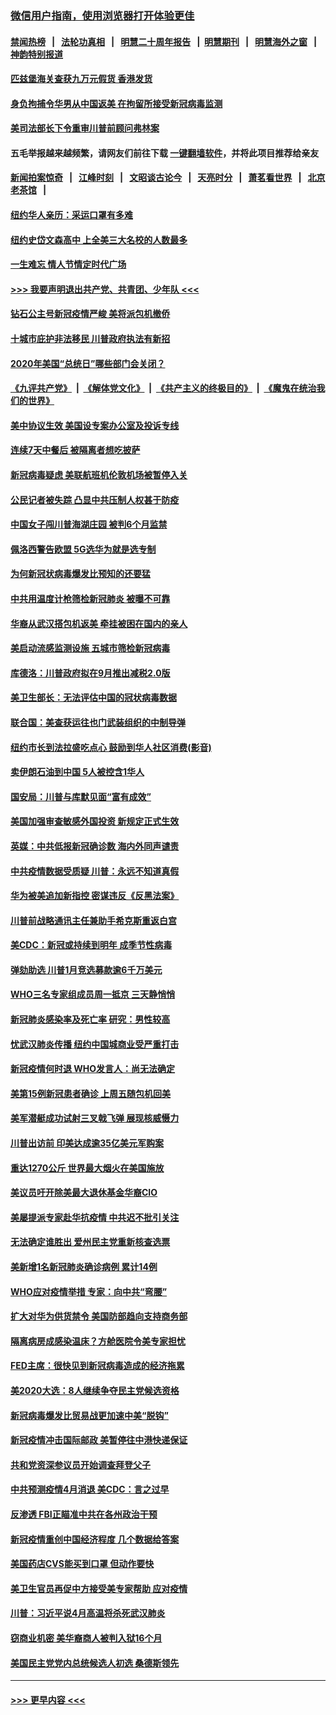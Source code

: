 ### [微信用户指南，使用浏览器打开体验更佳](https://github.com/gfw-breaker/banned-news1/blob/master/indexes/wechat-guide.md?t=0)
#### [禁闻热榜](热点新闻.md?t=0)  &nbsp;&nbsp;|&nbsp;&nbsp; [法轮功真相](https://github.com/gfw-breaker/truth/blob/master/README.md?t=0) &nbsp;&nbsp;|&nbsp;&nbsp; [明慧二十周年报告](https://github.com/gfw-breaker/mh-reports/blob/master/README.md?t=0) &nbsp;&nbsp;|&nbsp;&nbsp;[明慧期刊](https://github.com/gfw-breaker/mh-qikan) &nbsp;&nbsp;|&nbsp;&nbsp; [明慧海外之窗](https://github.com/gfw-breaker/mh-news/blob/master/README.md?t=0) &nbsp;&nbsp;|&nbsp;&nbsp; [神韵特别报道](https://github.com/gfw-breaker/mh-news/blob/master/shenyun.md?t=0)
#### [匹兹堡海关查获九万元假货 香港发货](../pages/nsc412/n11870716.md?t=02151911) 
#### [身负拘捕令华男从中国返美  在拘留所接受新冠病毒监测](../pages/nsc412/n11870710.md?t=02151911) 
#### [美司法部长下令重审川普前顾问弗林案](../pages/nsc412/n11870258.md?t=02151911) 
#### 五毛举报越来越频繁，请网友们前往下载 [一键翻墙软件](https://github.com/gfw-breaker/ssr-accounts)，并将此项目推荐给亲友
#### [新闻拍案惊奇](https://github.com/gfw-breaker/banned-news1/blob/master/pages/link4.md) &nbsp;&nbsp;|&nbsp;&nbsp; [江峰时刻](https://github.com/gfw-breaker/banned-news1/blob/master/pages/link4.md) &nbsp;&nbsp;|&nbsp;&nbsp; [文昭谈古论今](https://github.com/gfw-breaker/banned-news1/blob/master/pages/link4.md) &nbsp;&nbsp;|&nbsp;&nbsp; [天亮时分](https://github.com/gfw-breaker/banned-news1/blob/master/pages/link4.md) &nbsp;&nbsp;|&nbsp;&nbsp; [萧茗看世界](https://github.com/gfw-breaker/banned-news1/blob/master/pages/link4.md) &nbsp;&nbsp;|&nbsp;&nbsp; [北京老茶馆](https://github.com/gfw-breaker/banned-news1/blob/master/pages/link4.md) &nbsp;&nbsp;|&nbsp;&nbsp; 
#### [纽约华人亲历：采运口罩有多难](../pages/nsc412/n11870531.md?t=02151911) 
#### [纽约史岱文森高中  上全美三大名校的人数最多](../pages/nsc412/n11870557.md?t=02151911) 
#### [一生难忘 情人节情定时代广场](../pages/nsc412/n11870536.md?t=02151911) 
#### [>>> 我要声明退出共产党、共青团、少年队 <<<](https://github.com/begood0513/goodnews/blob/master/quit/letter.md) 
#### [钻石公主号新冠疫情严峻 美将派包机撤侨](../pages/nsc412/n11870505.md?t=02151911) 
#### [十城市庇护非法移民 川普政府执法有新招](../pages/nsc412/n11870410.md?t=02151911) 
#### [2020年美国“总统日”哪些部门会关闭？](../pages/nsc412/n11870148.md?t=02151911) 
#### [《九评共产党》](https://github.com/begood0513/9ping.md/blob/master/README.md) &nbsp;|&nbsp; [《解体党文化》](../../../../jtdwh.md/blob/master/README.md)  &nbsp;|&nbsp; [《共产主义的终极目的》](../../../../gczydzjmd.md/blob/master/README.md) &nbsp;|&nbsp; [《魔鬼在统治我们的世界》](../../../../mgztzwmdsj.md/blob/master/README.md) 
#### [美中协议生效 美国设专案办公室及投诉专线](../pages/nsc412/n11870266.md?t=02151911) 
#### [连续7天中餐后 被隔离者想吃披萨](../pages/nsc412/n11870243.md?t=02151911) 
#### [新冠病毒疑虑 美联航班机伦敦机场被暂停入关](../pages/nsc412/n11870015.md?t=02151911) 
#### [公民记者被失踪 凸显中共压制人权甚于防疫](../pages/nsc412/n11870042.md?t=02151911) 
#### [中国女子闯川普海湖庄园 被判6个月监禁](../pages/nsc412/n11869919.md?t=02151911) 
#### [佩洛西警告欧盟 5G选华为就是选专制](../pages/nsc412/n11869898.md?t=02151911) 
#### [为何新冠状病毒爆发比预知的还要猛](../pages/nsc412/n11869828.md?t=02151911) 
#### [中共用温度计枪筛检新冠肺炎 被曝不可靠](../pages/nsc412/n11869707.md?t=02151911) 
#### [华裔从武汉搭包机返美 牵挂被困在国内的亲人](../pages/nsc412/n11869711.md?t=02151911) 
#### [美启动流感监测设施 五城市筛检新冠病毒](../pages/nsc412/n11869689.md?t=02151911) 
#### [库德洛：川普政府拟在9月推出减税2.0版](../pages/nsc412/n11869627.md?t=02151911) 
#### [美卫生部长：无法评估中国的冠状病毒数据](../pages/nsc412/n11869301.md?t=02151911) 
#### [联合国：美查获运往也门武装组织的中制导弹](../pages/nsc412/n11868677.md?t=02151911) 
#### [纽约市长到法拉盛吃点心  鼓励到华人社区消费(影音)](../pages/nsc412/n11868197.md?t=02151911) 
#### [卖伊朗石油到中国  5人被控含1华人](../pages/nsc412/n11867988.md?t=02151911) 
#### [国安局：川普与库默见面“富有成效”](../pages/nsc412/n11867976.md?t=02151911) 
#### [美国加强审查敏感外国投资 新规定正式生效](../pages/nsc412/n11868041.md?t=02151911) 
#### [英媒：中共低报新冠确诊数 海内外同声谴责](../pages/nsc412/n11867421.md?t=02151911) 
#### [中共疫情数据受质疑 川普：永远不知道真假](../pages/nsc412/n11867195.md?t=02151911) 
#### [华为被美追加新指控 密谋违反《反黑法案》](../pages/nsc412/n11867191.md?t=02151911) 
#### [川普前战略通讯主任兼助手希克斯重返白宫](../pages/nsc412/n11867104.md?t=02151911) 
#### [美CDC：新冠或持续到明年 成季节性病毒](../pages/nsc412/n11867279.md?t=02151911) 
#### [弹劾助选 川普1月竞选募款逾6千万美元](../pages/nsc412/n11866950.md?t=02151911) 
#### [WHO三名专家组成员周一抵京 三天静悄悄](../pages/nsc412/n11866947.md?t=02151911) 
#### [新冠肺炎感染率及死亡率 研究：男性较高](../pages/nsc412/n11866956.md?t=02151911) 
#### [忧武汉肺炎传播 纽约中国城商业受严重打击](../pages/nsc412/n11866902.md?t=02151911) 
#### [新冠疫情何时退 WHO发言人：尚无法确定](../pages/nsc412/n11866864.md?t=02151911) 
#### [美第15例新冠患者确诊 上周五随包机回美](../pages/nsc412/n11866852.md?t=02151911) 
#### [美军潜艇成功试射三叉戟飞弹 展现核威慑力](../pages/nsc412/n11866046.md?t=02151911) 
#### [川普出访前 印美达成逾35亿美元军购案](../pages/nsc412/n11865444.md?t=02151911) 
#### [重达1270公斤 世界最大烟火在美国施放](../pages/nsc412/n11865198.md?t=02151911) 
#### [美议员吁开除美最大退休基金华裔CIO](../pages/nsc412/n11865230.md?t=02151911) 
#### [美屡提派专家赴华抗疫情 中共迟不批引关注](../pages/nsc412/n11864719.md?t=02151911) 
#### [无法确定谁胜出 爱州民主党重新核查选票](../pages/nsc412/n11864830.md?t=02151911) 
#### [美新增1名新冠肺炎确诊病例 累计14例](../pages/nsc412/n11864893.md?t=02151911) 
#### [WHO应对疫情举措 专家：向中共“弯腰”](../pages/nsc412/n11864727.md?t=02151911) 
#### [扩大对华为供货禁令 美国防部趋向支持商务部](../pages/nsc412/n11864773.md?t=02151911) 
#### [隔离病房成感染温床？方舱医院令美专家担忧](../pages/nsc412/n11864575.md?t=02151911) 
#### [FED主席：很快见到新冠病毒造成的经济拖累](../pages/nsc412/n11864507.md?t=02151911) 
#### [美2020大选：8人继续争夺民主党候选资格](../pages/nsc412/n11864327.md?t=02151911) 
#### [新冠病毒爆发比贸易战更加速中美“脱钩”](../pages/nsc412/n11864470.md?t=02151911) 
#### [新冠疫情冲击国际邮政 美暂停往中港快递保证](../pages/nsc412/n11864207.md?t=02151911) 
#### [共和党资深参议员开始调查拜登父子](../pages/nsc412/n11863984.md?t=02151911) 
#### [中共预测疫情4月消退 美CDC：言之过早](../pages/nsc412/n11864310.md?t=02151911) 
#### [反渗透 FBI正瞄准中共在各州政治干预](../pages/nsc412/n11864300.md?t=02151911) 
#### [新冠疫情重创中国经济程度 几个数据给答案](../pages/nsc412/n11864203.md?t=02151911) 
#### [美国药店CVS能买到口罩 但动作要快](../pages/nsc412/n11862438.md?t=02151911) 
#### [美卫生官员再促中方接受美专家帮助 应对疫情](../pages/nsc412/n11864043.md?t=02151911) 
#### [川普：习近平说4月高温将杀死武汉肺炎](../pages/nsc412/n11860814.md?t=02151911) 
#### [窃商业机密 美华裔商人被判入狱16个月](../pages/nsc412/n11863911.md?t=02151911) 
#### [美国民主党党内总统候选人初选 桑德斯领先](../pages/nsc412/n11863475.md?t=02151911) 

----
#### [ >>> 更早内容 <<< ](../indexes/nsc412-earlier.md)
